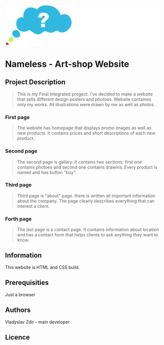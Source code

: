 
![logo](images/Nameless.svg)
# Nameless - Art-shop Website

## Project Description
> This is my Final Integrated progect. I've decided to make a website that sells
different design posters and photoes. Website containes only my works. All illustrations were drawn by me as well as photos.
### First page
> The website has homepage that
displays promo images as well as new products. It contains prices and short descriptions of each new product.
### Second page 
>The second page is gallary. It contains two sections: first one contains photoes and second one contains drawins. Every 
product is named and has button "buy". 
### Third page
>Third page is "about" page. there is 
written all important information about the company. The page clearly describes everything that can interest a client.
### Forth page 
>The last page is a contact page. It contains 
information about location and has a contact form that helps clients to ask anything they want to know.  

## Information
This website is HTML and CSS build.

## Prerequisities
Just a browser

## Authors
Vladyslav Zdir - main developer 

## Licence 